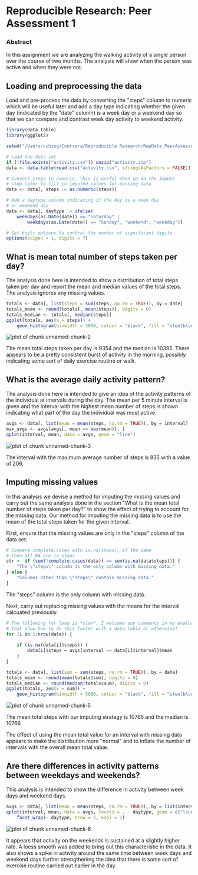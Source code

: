 # Reproducible Research: Peer Assessment 1
### Abstract

In this assignment we are analyzing the walking activity of a single person over the course of two months.  The analysis will show when the person was active and when they were not.

## Loading and preprocessing the data

Load and pre-process the data by converting the "steps" column to numeric which will be useful later and add a day type indicating whether the given day (indicated by the "date" column) is a week day or a weekend day so that we can compare and contrast week day activity to weekend activity.


```r
library(data.table)
library(ggplot2)

setwd("/Users/cching/Coursera/Reproducible Research/RepData_PeerAssessment1")

# Load the data set
if (!file.exists("activity.csv")) unzip("activity.zip")
data <- data.table(read.csv("activity.csv", stringsAsFactors = FALSE))

# Convert steps to numeric, this is useful when we do the impute
# step later to fill in imputed values for missing data
data <- data[, steps := as.numeric(steps)]

# Add a daytype column indicating if the day is a week day
# or weekend day
data <- data[, daytype := ifelse(
    weekdays(as.Date(date)) == "Saturday" |
        weekdays(as.Date(date)) == "Sunday", "weekend", "weekday")]

# Set knitr options to control the number of significant digits
options(scipen = 1, digits = 7)
```

## What is mean total number of steps taken per day?

The analysis done here is intended to show a distribution of total steps taken per day and report the mean and median values of the total steps.  The analysis ignores any missing values.


```r
totals <- data[, list(steps = sum(steps, na.rm = TRUE)), by = date]
totals_mean <- round(totals[, mean(steps)], digits = 0)
totals_median <- totals[, median(steps)]
ggplot(totals, aes(x = steps)) +
    geom_histogram(binwidth = 5000, colour = "black", fill = "steelblue")
```

![plot of chunk unnamed-chunk-2](figure/unnamed-chunk-2.png) 

The mean total steps taken per day is 9354 and the median is 10395.  There appears to be a pretty consistent burst of activity in the morning, possibly indicating some sort of daily exercise routine or walk.

## What is the average daily activity pattern?

The analysis done here is intended to give an idea of the activity patterns of the individual at intervals during the day.  The mean per 5 minute interval is given and the interval with the highest mean number of steps is shown indicating what part of the day the individual was most active.


```r
avgs <- data[, list(mean = mean(steps, na.rm = TRUE)), by = interval]
max_avgs <- avgs[avgs[, mean == max(mean)], ]
qplot(interval, mean, data = avgs, geom = "line")
```

![plot of chunk unnamed-chunk-3](figure/unnamed-chunk-3.png) 

The interval with the maximum average number of steps is 835 with a value of 206.

## Imputing missing values

In this analysis we devise a method for imputing the missing values and carry out the same analysis done in the section "What is the mean total number of steps taken per day?" to show the effect of trying to account for the missing data.  Our method for imputing the missing data is to use the mean of the total steps taken for the given interval.

First, ensure that the missing values are only in the "steps" column of the data set:


```r
# Compare complete.cases with is.na(steps), if the same
# then all NA are in steps
str <- if (sum(!complete.cases(data)) == sum(is.na(data$steps))) {
    "The \"steps\" column is the only column with missing data."
} else {
    "Columns other than \"steps\" contain missing data."
}
```

The "steps" column is the only column with missing data.

Next, carry out replacing missing values with the means for the interval calcuated previously.

```r
# The following for loop is *slow*, I welcome any comments in my evaluation
# that show how to do this faster with a data.table or otherwise!
for (i in 1:nrow(data)) {
    
    if (is.na(data[i]$steps)) {
        data[i]$steps = avgs[interval == data[i]$interval]$mean
    }
}

totals <- data[, list(sum = sum(steps, na.rm = TRUE)), by = date]
totals_mean <- round(mean(totals$sum), digits = 0)
totals_median <- round(median(totals$sum), digits = 0)
ggplot(totals, aes(x = sum)) +
    geom_histogram(binwidth = 5000, colour = "black", fill = "steelblue")
```

![plot of chunk unnamed-chunk-5](figure/unnamed-chunk-5.png) 


The mean total steps with our imputing strategy is 10766 and the median is 10766

The effect of using the mean total value for an interval with missing data appears to make the distribution more "normal" and to inflate the number of intervals with the overall mean total value.

## Are there differences in activity patterns between weekdays and weekends?

This analysis is intended to show the difference in activity between week days and weekend days.


```r
avgs <- data[, list(mean = mean(steps, na.rm = TRUE)), by = list(interval, daytype)]
qplot(interval, mean, data = avgs, facets = . ~ daytype, geom = c("line", "smooth"), method = "loess") +
    facet_wrap(~ daytype, nrow = 2, ncol = 1)
```

![plot of chunk unnamed-chunk-6](figure/unnamed-chunk-6.png) 

It appears that activity on the weekends is sustained at a slightly higher rate.  A loess smooth was added to bring out this characteristic in the data.  It also shows a spike in activity around the same time between week days and weekend days further strengthening the idea that there is some sort of exercise routine carried out earlier in the day.
